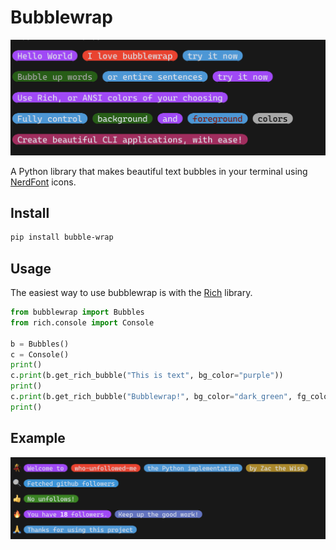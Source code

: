 # Bubblewrap

<img src="https://raw.githubusercontent.com/TechWiz-3/bubblewrap/main/media/example.png" alt="bubbles" width="650"> 

A Python library that makes beautiful text bubbles in your terminal using [NerdFont](https://www.nerdfonts.com/) icons.  

## Install
```sh
pip install bubble-wrap
```

## Usage

The easiest way to use bubblewrap is with the [Rich](https://github.com/Textualize/rich) library.  
```py
from bubblewrap import Bubbles
from rich.console import Console

b = Bubbles()
c = Console()
print()
c.print(b.get_rich_bubble("This is text", bg_color="purple"))
print()
c.print(b.get_rich_bubble("Bubblewrap!", bg_color="dark_green", fg_color="grey66"))
print()
```

## Example
![bubbles](https://raw.githubusercontent.com/TechWiz-3/bubblewrap/main/media/bubbles.png)

